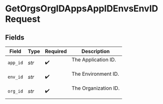 # GetOrgsOrgIDAppsAppIDEnvsEnvIDRequest


## Fields

| Field                  | Type                   | Required               | Description            |
| ---------------------- | ---------------------- | ---------------------- | ---------------------- |
| `app_id`               | *str*                  | :heavy_check_mark:     | The Application ID.<br/><br/> |
| `env_id`               | *str*                  | :heavy_check_mark:     | The Environment ID.<br/><br/> |
| `org_id`               | *str*                  | :heavy_check_mark:     | The Organization ID.<br/><br/> |